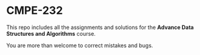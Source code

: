 # CMPE-232

This repo includes all the assignments and solutions for the **Advance Data Structures and Algorithms** course.

You are more than welcome to correct mistakes and bugs.
